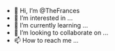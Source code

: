 - 👋 Hi, I’m @TheFrances
- 👀 I’m interested in ...
- 🌱 I’m currently learning ...
- 💞️ I’m looking to collaborate on ...
- 📫 How to reach me ...

<!---
TheFrances/TheFrances is a ✨ special ✨ repository because its `README.md` (this file) appears on your GitHub profile.
You can click the Preview link to take a look at your changes.
--->
